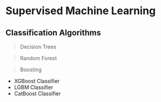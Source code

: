 # Supervised Machine Learning

## Classification Algorithms

> Decision Trees

> Random Forest

> Boosting
- XGBoost Classifier 
- LGBM Classifier
- CatBoost Classifier 
